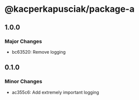 # @kacperkapusciak/package-a

## 1.0.0

### Major Changes

- bc63520: Remove logging

## 0.1.0

### Minor Changes

- ac355c6: Add extremely important logging
